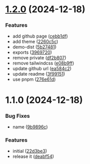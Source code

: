 

# [1.2.0](https://github.com/howell5/retro-grid/compare/v1.1.0...v1.2.0) (2024-12-18)


### Features

* add github page ([cebb1df](https://github.com/howell5/retro-grid/commit/cebb1df49676aa78a5870debc0bb607832b95a01))
* add theme ([2260c5c](https://github.com/howell5/retro-grid/commit/2260c5c635490bac3a1834d86cf29c007c464283))
* demo-dist ([5b27481](https://github.com/howell5/retro-grid/commit/5b27481b8ae5d20d00cc632fcabb824708b71fd9))
* exports ([3969720](https://github.com/howell5/retro-grid/commit/3969720317720edd094f510554d0db7c77c95617))
* remove private ([df2b807](https://github.com/howell5/retro-grid/commit/df2b807b1350bbef024fb3872f22d01bb7eeab5c))
* remove tailwindcss ([e08b9ff](https://github.com/howell5/retro-grid/commit/e08b9ff69102d43f5fcc2ffc84e1d047567fb952))
* update github url ([ea584c2](https://github.com/howell5/retro-grid/commit/ea584c26715d2e31f20b267e1e9a88be7b68214b))
* update readme ([3f99151](https://github.com/howell5/retro-grid/commit/3f99151de5e3200b9e027122be36eb1b7acfd8bf))
* use pnpm ([276e61d](https://github.com/howell5/retro-grid/commit/276e61d9015e64b4760f479a8125327636242d2e))

# 1.1.0 (2024-12-18)


### Bug Fixes

* name ([9b9896c](https://github.com/your-username/vue-retro-grid/commit/9b9896cb5db4485ccbafff7979a0071db228fa94))


### Features

* initial ([22d3be3](https://github.com/your-username/vue-retro-grid/commit/22d3be3fd61e312fd6119c66850db42d93d649b8))
* release it ([deabf54](https://github.com/your-username/vue-retro-grid/commit/deabf54fdae89bf4ed85249402e2514fbecb92a9))
